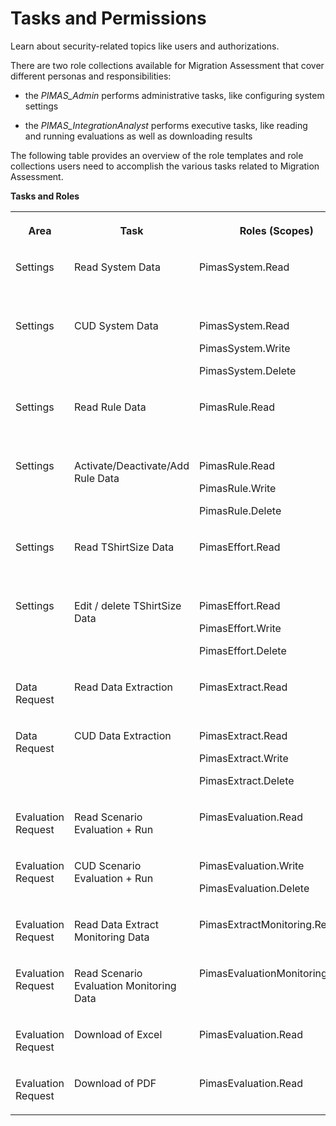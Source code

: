 <!-- loio2714db1701114de4ab5ffd1bebd0c4de -->

# Tasks and Permissions

Learn about security-related topics like users and authorizations.



There are two role collections available for Migration Assessment that cover different personas and responsibilities:

-   the *PIMAS\_Admin* performs administrative tasks, like configuring system settings

-   the *PIMAS\_IntegrationAnalyst* performs executive tasks, like reading and running evaluations as well as downloading results


The following table provides an overview of the role templates and role collections users need to accomplish the various tasks related to Migration Assessment.

**Tasks and Roles**


<table>
<tr>
<th valign="top">

Area



</th>
<th valign="top">

Task



</th>
<th valign="top">

Roles \(Scopes\)



</th>
<th valign="top">

Role Template



</th>
<th valign="top">

Role Collection



</th>
</tr>
<tr>
<td valign="top">

Settings



</td>
<td valign="top">

Read System Data



</td>
<td valign="top">

PimasSystem.Read



</td>
<td valign="top">

PimasSystemRead



</td>
<td valign="top">

PIMAS\_Admin

PIMAS\_IntegrationAnalyst



</td>
</tr>
<tr>
<td valign="top">

Settings



</td>
<td valign="top">

CUD System Data



</td>
<td valign="top">

PimasSystem.Read

PimasSystem.Write

PimasSystem.Delete



</td>
<td valign="top">

PimasSystemWrite



</td>
<td valign="top">

PIMAS\_Admin



</td>
</tr>
<tr>
<td valign="top">

Settings



</td>
<td valign="top">

Read Rule Data



</td>
<td valign="top">

PimasRule.Read



</td>
<td valign="top">

PimasRuleRead



</td>
<td valign="top">

PIMAS\_Admin

PIMAS\_IntegrationAnalyst



</td>
</tr>
<tr>
<td valign="top">

Settings



</td>
<td valign="top">

Activate/Deactivate/Add Rule Data



</td>
<td valign="top">

PimasRule.Read

PimasRule.Write

PimasRule.Delete



</td>
<td valign="top">

PimasRuleWrite



</td>
<td valign="top">

PIMAS\_Admin



</td>
</tr>
<tr>
<td valign="top">

Settings



</td>
<td valign="top">

Read TShirtSize Data



</td>
<td valign="top">

PimasEffort.Read



</td>
<td valign="top">

PimasEffortRead



</td>
<td valign="top">

PIMAS\_Admin

PIMAS\_IntegrationAnalyst



</td>
</tr>
<tr>
<td valign="top">

Settings



</td>
<td valign="top">

Edit / delete TShirtSize Data



</td>
<td valign="top">

PimasEffort.Read

PimasEffort.Write

PimasEffort.Delete



</td>
<td valign="top">

PimasEffortWrite



</td>
<td valign="top">

PIMAS\_Admin



</td>
</tr>
<tr>
<td valign="top">

Data Request



</td>
<td valign="top">

Read Data Extraction



</td>
<td valign="top">

PimasExtract.Read



</td>
<td valign="top">

PimasExtractRead



</td>
<td valign="top">

PIMAS\_IntegrationAnalyst



</td>
</tr>
<tr>
<td valign="top">

Data Request



</td>
<td valign="top">

CUD Data Extraction



</td>
<td valign="top">

PimasExtract.Read

PimasExtract.Write

PimasExtract.Delete



</td>
<td valign="top">

PimasExtractWrite



</td>
<td valign="top">

PIMAS\_IntegrationAnalyst



</td>
</tr>
<tr>
<td valign="top">

Evaluation Request



</td>
<td valign="top">

Read Scenario Evaluation + Run



</td>
<td valign="top">

PimasEvaluation.Read



</td>
<td valign="top">

PimasEvaluationRead



</td>
<td valign="top">

PIMAS\_IntegrationAnalyst



</td>
</tr>
<tr>
<td valign="top">

Evaluation Request



</td>
<td valign="top">

CUD Scenario Evaluation + Run



</td>
<td valign="top">

PimasEvaluation.Write

PimasEvaluation.Delete



</td>
<td valign="top">

PimasEvaluationWrite



</td>
<td valign="top">

PIMAS\_IntegrationAnalyst



</td>
</tr>
<tr>
<td valign="top">

Evaluation Request



</td>
<td valign="top">

Read Data Extract Monitoring Data



</td>
<td valign="top">

PimasExtractMonitoring.Read



</td>
<td valign="top">

PimasExtractRead



</td>
<td valign="top">

PIMAS\_IntegrationAnalyst



</td>
</tr>
<tr>
<td valign="top">

Evaluation Request



</td>
<td valign="top">

Read Scenario Evaluation Monitoring Data



</td>
<td valign="top">

PimasEvaluationMonitoring.Read



</td>
<td valign="top">

PimasEvaluationRead



</td>
<td valign="top">

PIMAS\_IntegrationAnalyst



</td>
</tr>
<tr>
<td valign="top">

Evaluation Request



</td>
<td valign="top">

Download of Excel



</td>
<td valign="top">

PimasEvaluation.Read



</td>
<td valign="top">

PimasEvaluationRead



</td>
<td valign="top">

PIMAS\_IntegrationAnalyst



</td>
</tr>
<tr>
<td valign="top">

Evaluation Request



</td>
<td valign="top">

Download of PDF



</td>
<td valign="top">

PimasEvaluation.Read



</td>
<td valign="top">

PimasEvaluationRead



</td>
<td valign="top">

PIMAS\_IntegrationAnalyst



</td>
</tr>
</table>

